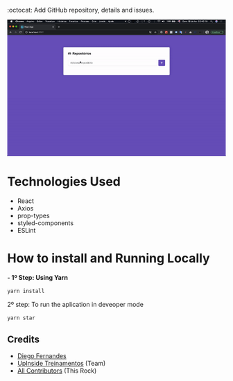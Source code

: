 :octocat: Add GitHub repository, details and issues.

![](github-repo-react.gif)

# Technologies Used

* React
* Axios
* prop-types
* styled-components
* ESLint

# How to install and Running Locally

**- 1º Step: Using Yarn**

```sh
yarn install
```

2º step: To run the aplication in deveoper mode

```sh
yarn star
```

## Credits

- [Diego Fernandes](https://github.com/diego3g)
- [UpInside Treinamentos](https://github.com/upinside) (Team)
- [All Contributors](https://github.com/robsonvleite/optimizer/contributors) (This Rock)


